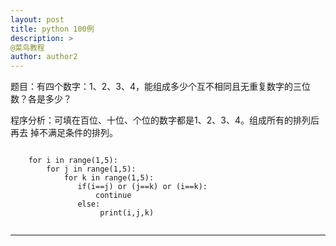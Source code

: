 ```yaml
---
layout: post
title: python 100例
description: >
@菜鸟教程
author: author2
---
```




题目：有四个数字：1、2、3、4，能组成多少个互不相同且无重复数字的三位数？各是多少？

程序分析：可填在百位、十位、个位的数字都是1、2、3、4。组成所有的排列后再去 掉不满足条件的排列。
```

    for i in range(1,5):
        for j in range(1,5):
            for k in range(1,5):
               if(i==j) or (j==k) or (i==k):
                   continue
               else:
                    print(i,j,k)
                
```

---

